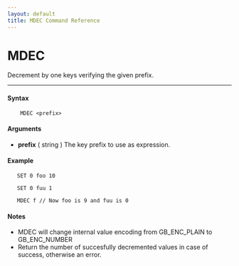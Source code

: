 ```yaml
---
layout: default
title: MDEC Command Reference 
---
```


# MDEC

Decrement by one keys verifying the given prefix.  

* * *

#### Syntax

        MDEC <prefix>  

#### Arguments

* **prefix** ( string ) The key prefix to use as expression.

#### Example

       SET 0 foo 10
  
       SET 0 fuu 1
  
       MDEC f // Now foo is 9 and fuu is 0
  

#### Notes

* MDEC will change internal value encoding from GB_ENC_PLAIN to GB_ENC_NUMBER
* Return the number of succesfully decremented values in case of success, otherwise an error.
